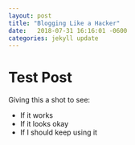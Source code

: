 ```yaml
---
layout: post
title: "Blogging Like a Hacker"
date:   2018-07-31 16:16:01 -0600
categories: jekyll update
---
```


# Test Post

Giving this a shot to see:
* If it works
* If it looks okay
* If I should keep using it


